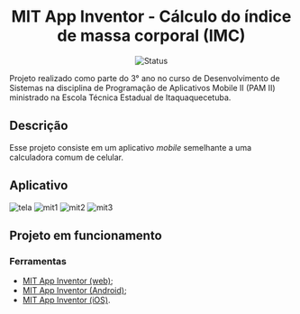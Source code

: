 <h1 align="center">MIT App Inventor - Cálculo do índice de massa corporal (IMC)</h1>

<p align="center">
  <img src="https://img.shields.io/badge/status-concluído-brightgreen.svg" alt="Status" />
</p>

</h4>
Projeto realizado como parte do 3° ano no curso de Desenvolvimento de Sistemas na disciplina de Programação de Aplicativos Mobile II (PAM II) ministrado na Escola Técnica Estadual de Itaquaquecetuba. 
</h4>

## Descrição
<p align=>Esse projeto consiste em um aplicativo <em>mobile</em> semelhante a uma calculadora comum de celular.
</p>

## Aplicativo

![tela](https://github.com/mamkot/MITimc/assets/102431539/2deb74df-edee-478a-97d7-50e20d3f326f)
![mit1](https://github.com/mamkot/MITimc/assets/102431539/cffcf1ff-e3a6-4e28-a394-2e20d8d4a899)
![mit2](https://github.com/mamkot/MITimc/assets/102431539/b4d3d904-91b1-4855-ad4a-484c1164d79e)
![mit3](https://github.com/mamkot/MITimc/assets/102431539/fbe55a65-5021-4628-9dbd-67642b79116e)

## Projeto em funcionamento


### Ferramentas

- [MIT App Inventor (web)](https://nodejs.org/pt-br/download);
- [MIT App Inventor (Android)](https://play.google.com/store/apps/details?id=edu.mit.appinventor.aicompanion3&pcampaignid=web_share);
- [MIT App Inventor (iOS)](https://apps.apple.com/us/app/mit-app-inventor/id1422709355).
